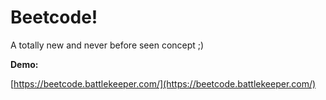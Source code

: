 # Beetcode!

A totally new and never before seen concept ;)

**Demo:**

[https://beetcode.battlekeeper.com/](https://beetcode.battlekeeper.com/)
